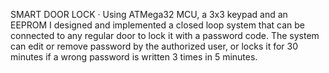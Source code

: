 SMART DOOR LOCK
· Using ATMega32 MCU, a 3x3 keypad and an EEPROM I designed and implemented a closed loop system that can be connected to any regular door to lock it with a password code. The system can edit or remove password by the authorized user, or locks it for 30 minutes if a wrong password is written 3 times in 5 minutes.

